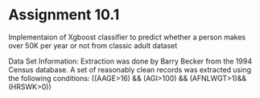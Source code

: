 # Assignment 10.1
Implementaion of Xgboost classifier to predict whether a person makes over 50K per year
or not from classic adult dataset

Data Set Information:
Extraction was done by Barry Becker from the 1994 Census database. A set of
reasonably clean records was extracted using the following conditions: ((AAGE>16) &&
(AGI>100) && (AFNLWGT>1)&& (HRSWK>0))
